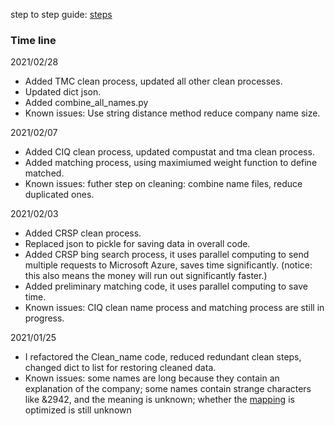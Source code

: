 step to step guide: [steps](https://github.com/FutureMathematician/TMA_match/blob/main/steps.md)


### Time line

2021/02/28
- Added TMC clean process, updated all other clean processes.
- Updated dict json.
- Added combine_all_names.py
- Known issues: Use string distance method reduce company name size.

2021/02/07
- Added CIQ clean process, updated compustat and tma clean process.
- Added matching process, using maximiumed weight function to define matched.
- Known issues: futher step on cleaning: combine name files, reduce duplicated ones.

2021/02/03
- Added CRSP clean process.
- Replaced json to pickle for saving data in overall code.
- Added CRSP bing search process, it uses parallel computing to send multiple requests to Microsoft Azure, saves time significantly. (notice: this also means the money will run out significantly faster.)
- Added preliminary matching code, it uses parallel computing to save time.
- Known issues: CIQ clean name process and matching process are still in progress.

2021/01/25
- I refactored the Clean_name code, reduced redundant clean steps, changed dict to list for restoring cleaned data.
- Known issues: some names are long because they contain an explanation of the company; some names contain strange characters like &2942, and the meaning is unknown; whether the [mapping](https://github.com/FutureMathematician/TMA_match/blob/main/Clean_name/dict_char_replace.json) is optimized is still unknown
